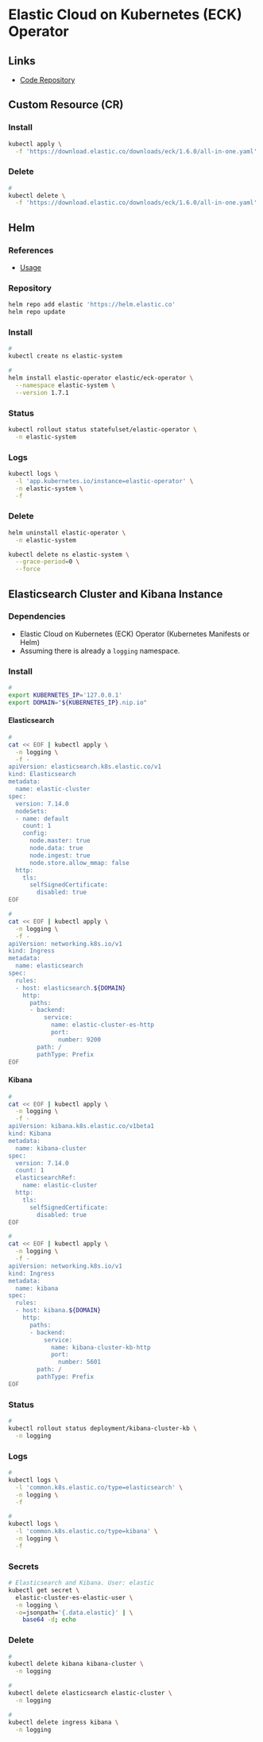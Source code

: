 # Elastic Cloud on Kubernetes (ECK) Operator

<!--
https://github.com/HoussemDellai/eck-fluentd-operators-kubernetes

https://www.elastic.co/guide/en/cloud-on-k8s/current/k8s-install-helm.html

https://github.com/jsa4000/Observable-Distributed-System/blob/master/docs/04_elastic_cloud_on_kubernetes.md
-->

## Links

- [Code Repository](https://github.com/elastic/cloud-on-k8s)

## Custom Resource (CR)

### Install

```sh
kubectl apply \
  -f 'https://download.elastic.co/downloads/eck/1.6.0/all-in-one.yaml'
```

### Delete

```sh
#
kubectl delete \
  -f 'https://download.elastic.co/downloads/eck/1.6.0/all-in-one.yaml'
```

## Helm

### References

- [Usage](https://github.com/elastic/cloud-on-k8s/tree/master/deploy/eck-operator#usage)

### Repository

```sh
helm repo add elastic 'https://helm.elastic.co'
helm repo update
```

### Install

```sh
#
kubectl create ns elastic-system

#
helm install elastic-operator elastic/eck-operator \
  --namespace elastic-system \
  --version 1.7.1
```

### Status

```sh
kubectl rollout status statefulset/elastic-operator \
  -n elastic-system
```

### Logs

```sh
kubectl logs \
  -l 'app.kubernetes.io/instance=elastic-operator' \
  -n elastic-system \
  -f
```

### Delete

```sh
helm uninstall elastic-operator \
  -n elastic-system

kubectl delete ns elastic-system \
  --grace-period=0 \
  --force
```

## Elasticsearch Cluster and Kibana Instance

### Dependencies

- Elastic Cloud on Kubernetes (ECK) Operator (Kubernetes Manifests or Helm)
- Assuming there is already a `logging` namespace.

### Install

```sh
#
export KUBERNETES_IP='127.0.0.1'
export DOMAIN="${KUBERNETES_IP}.nip.io"
```

#### Elasticsearch

```sh
#
cat << EOF | kubectl apply \
  -n logging \
  -f -
apiVersion: elasticsearch.k8s.elastic.co/v1
kind: Elasticsearch
metadata:
  name: elastic-cluster
spec:
  version: 7.14.0
  nodeSets:
  - name: default
    count: 1
    config:
      node.master: true
      node.data: true
      node.ingest: true
      node.store.allow_mmap: false
  http:
    tls:
      selfSignedCertificate:
        disabled: true
EOF

#
cat << EOF | kubectl apply \
  -n logging \
  -f -
apiVersion: networking.k8s.io/v1
kind: Ingress
metadata:
  name: elasticsearch
spec:
  rules:
  - host: elasticsearch.${DOMAIN}
    http:
      paths:
      - backend:
          service:
            name: elastic-cluster-es-http
            port:
              number: 9200
        path: /
        pathType: Prefix
EOF
```

#### Kibana

```sh
#
cat << EOF | kubectl apply \
  -n logging \
  -f -
apiVersion: kibana.k8s.elastic.co/v1beta1
kind: Kibana
metadata:
  name: kibana-cluster
spec:
  version: 7.14.0
  count: 1
  elasticsearchRef:
    name: elastic-cluster
  http:
    tls:
      selfSignedCertificate:
        disabled: true
EOF

#
cat << EOF | kubectl apply \
  -n logging \
  -f -
apiVersion: networking.k8s.io/v1
kind: Ingress
metadata:
  name: kibana
spec:
  rules:
  - host: kibana.${DOMAIN}
    http:
      paths:
      - backend:
          service:
            name: kibana-cluster-kb-http
            port:
              number: 5601
        path: /
        pathType: Prefix
EOF
```

### Status

```sh
#
kubectl rollout status deployment/kibana-cluster-kb \
  -n logging
```

### Logs

```sh
#
kubectl logs \
  -l 'common.k8s.elastic.co/type=elasticsearch' \
  -n logging \
  -f

#
kubectl logs \
  -l 'common.k8s.elastic.co/type=kibana' \
  -n logging \
  -f
```

### Secrets

```sh
# Elasticsearch and Kibana. User: elastic
kubectl get secret \
  elastic-cluster-es-elastic-user \
  -n logging \
  -o=jsonpath='{.data.elastic}' | \
    base64 -d; echo
```

### Delete

```sh
#
kubectl delete kibana kibana-cluster \
  -n logging

#
kubectl delete elasticsearch elastic-cluster \
  -n logging

#
kubectl delete ingress kibana \
  -n logging
```
